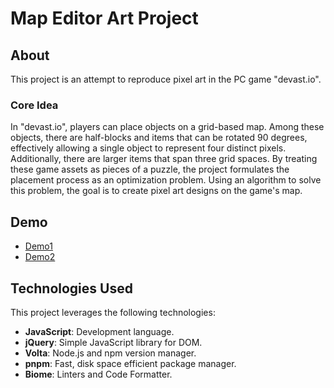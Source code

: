 # Map Editor Art Project

## About

This project is an attempt to reproduce pixel art in the PC game "devast.io".

### Core Idea

In "devast.io", players can place objects on a grid-based map.
Among these objects, there are half-blocks and items that can be rotated 90 degrees,
effectively allowing a single object to represent four distinct pixels.
Additionally, there are larger items that span three grid spaces.
By treating these game assets as pieces of a puzzle, the project formulates the placement process as an optimization problem.
Using an algorithm to solve this problem, the goal is to create pixel art designs on the game's map.

## Demo

- [Demo1](https://super-mari-o.github.io/map-editor-art/demo1/index.html)
- [Demo2](https://super-mari-o.github.io/map-editor-art/demo2/index.html)

## Technologies Used

This project leverages the following technologies:

- **JavaScript**: Development language.
- **jQuery**: Simple JavaScript library for DOM.
- **Volta**: Node.js and npm version manager.
- **pnpm**: Fast, disk space efficient package manager.
- **Biome**: Linters and Code Formatter.